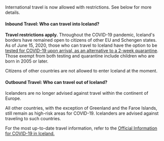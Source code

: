 International travel is now allowed with restrictions. See below for more details.

#### Inbound Travel: Who can travel into Iceland?

**Travel restrictions apply.** Throughout the COVID-19 pandemic, Iceland's borders have remained open to citizens of other EU and Schengen states. As of June 15, 2020, those who can travel to Iceland have the option to be [tested for COVID-19 upon arrival, as an alternative to a 2-week quarantine](https://www.government.is/news/article/2020/06/05/Information-for-travellers-arriving-in-Iceland-from-15-June-2020/). Those exempt from both testing and quarantine include children who are born in 2005 or later.

Citizens of other countries are not allowed to enter Iceland at the moment.

#### Outbound Travel: Who can travel out of Iceland?

Icelanders are no longer advised against travel within the continent of Europe.

All other countries, with the exception of Greenland and the Faroe Islands, still remain as high-risk areas for COVID-19. Icelanders are advised against traveling to such countries.

For the most up-to-date travel information, refer to the [Official Information for COVID-19 in Iceland.](https://www.covid.is/english)
